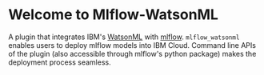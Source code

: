 # Welcome to Mlflow-WatsonML

A plugin that integrates IBM's [WatsonML](https://ibm.github.io/watson-machine-learning-sdk/) with [mlflow](mlflow.org).
``mlflow_watsonml`` enables users to deploy mlflow models into IBM Cloud.
Command line APIs of the plugin (also accessible through mlflow's python package) makes the deployment process seamless.
